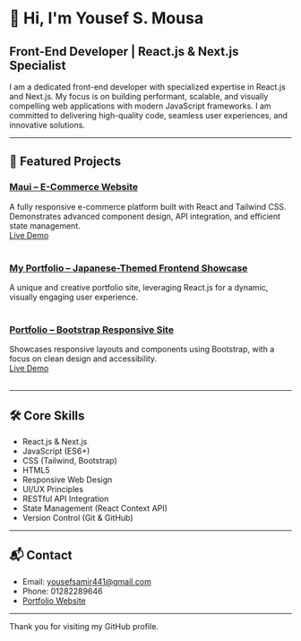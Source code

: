 # 👋 Hi, I'm Yousef S. Mousa

## Front-End Developer | React.js & Next.js Specialist

I am a dedicated front-end developer with specialized expertise in React.js and Next.js. My focus is on building performant, scalable, and visually compelling web applications with modern JavaScript frameworks. I am committed to delivering high-quality code, seamless user experiences, and innovative solutions.

---

## 🌟 Featured Projects

### [Maui – E-Commerce Website](https://github.com/yousef-s-mousa/E-Commerce)  
A fully responsive e-commerce platform built with React and Tailwind CSS. Demonstrates advanced component design, API integration, and efficient state management.  
[Live Demo](https://yousef-s-mousa.github.io/E-Commerce/)  
<br/>

### [My Portfolio – Japanese-Themed Frontend Showcase](https://github.com/yousef-s-mousa/My-Portfolio)  
A unique and creative portfolio site, leveraging React.js for a dynamic, visually engaging user experience.  
<br/>

### [Portfolio – Bootstrap Responsive Site](https://github.com/yousef-s-mousa/Portfolio)  
Showcases responsive layouts and components using Bootstrap, with a focus on clean design and accessibility.  
[Live Demo](https://yousef-s-mousa.github.io/Portofolio/)  
<br/>

---

## 🛠️ Core Skills

- React.js & Next.js
- JavaScript (ES6+)
- CSS (Tailwind, Bootstrap)
- HTML5
- Responsive Web Design
- UI/UX Principles
- RESTful API Integration
- State Management (React Context API)
- Version Control (Git & GitHub)

---

## 📬 Contact

- Email: yousefsamir441@gmail.com
- Phone: 01282289646
- [Portfolio Website](https://yousef-s-mousa.github.io/Portofolio/)

---

Thank you for visiting my GitHub profile.
